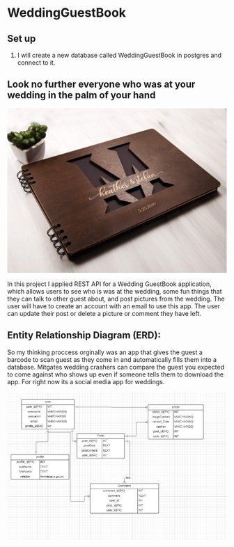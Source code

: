 # WeddingGuestBook

## Set up 
1. I will create a new database called WeddingGuestBook in postgres and connect to it.


## **Look no further everyone who was at your wedding in the palm of your hand**

![guestbookImage.jpg](/Image/Images/guestbookImage.jpg)

In this project I applied REST API for a Wedding GuestBook  application, which allows users to see who is was at the wedding, some fun things that they can talk to other guest about, and post pictures from the wedding. The user will have to create an account with an email to use this app. The user can update their post or delete a picture or comment they have left.

## Entity Relationship Diagram (ERD):
So my thinking proccess orginally was an app that gives the guest a barcode to scan guest as they come in and automatically fills them into a database. Mitgates wedding crashers can compare the guest you expected to come against who shows up even if someone tells them to download the app. For right now its a social media app for weddings.

![finalerd.jpg](/Image/Images/finalerd.jpg)